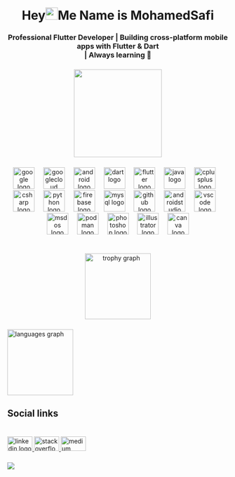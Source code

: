 <h1 align="center">Hey<img src="https://media.giphy.com/media/hvRJCLFzcasrR4ia7z/giphy.gif" width="28">Me Name is MohamedSafi</h1>


</h1>

<h3 align="center">Professional Flutter Developer | Building cross-platform mobile apps with Flutter & Dart<br>| Always learning 🚀</h3>

###

<div align="center">
  <img height="200" src="https://media.giphy.com/media/M9gbBd9nbDrOTu1Mqx/giphy.gif"  />
</div>

###

<div align="center">
  <img src="https://cdn.jsdelivr.net/gh/devicons/devicon/icons/google/google-original.svg" height="49" alt="google logo"  />
  <img width="12" />
  <img src="https://cdn.jsdelivr.net/gh/devicons/devicon/icons/googlecloud/googlecloud-original.svg" height="49" alt="googlecloud logo"  />
  <img width="12" />
  <img src="https://cdn.jsdelivr.net/gh/devicons/devicon/icons/android/android-original.svg" height="49" alt="android logo"  />
  <img width="12" />
  <img src="https://cdn.jsdelivr.net/gh/devicons/devicon/icons/dart/dart-original.svg" height="49" alt="dart logo"  />
  <img width="12" />
  <img src="https://cdn.jsdelivr.net/gh/devicons/devicon/icons/flutter/flutter-original.svg" height="49" alt="flutter logo"  />
  <img width="12" />
  <img src="https://cdn.jsdelivr.net/gh/devicons/devicon/icons/java/java-original.svg" height="49" alt="java logo"  />
  <img width="12" />
  <img src="https://cdn.jsdelivr.net/gh/devicons/devicon/icons/cplusplus/cplusplus-original.svg" height="49" alt="cplusplus logo"  />
  <img width="12" />
  <img src="https://cdn.jsdelivr.net/gh/devicons/devicon/icons/csharp/csharp-original.svg" height="49" alt="csharp logo"  />
  <img width="12" />
  <img src="https://skillicons.dev/icons?i=py" height="49" alt="python logo"  />
  <img width="12" />
  <img src="https://cdn.jsdelivr.net/gh/devicons/devicon/icons/firebase/firebase-plain.svg" height="49" alt="firebase logo"  />
  <img width="12" />
  <img src="https://cdn.jsdelivr.net/gh/devicons/devicon/icons/mysql/mysql-original.svg" height="49" alt="mysql logo"  />
  <img width="12" />
  <img src="https://cdn.jsdelivr.net/gh/devicons/devicon/icons/github/github-original.svg" height="49" alt="github logo"  />
  <img width="12" />
  <img src="https://cdn.jsdelivr.net/gh/devicons/devicon/icons/androidstudio/androidstudio-original.svg" height="49" alt="androidstudio logo"  />
  <img width="12" />
  <img src="https://cdn.jsdelivr.net/gh/devicons/devicon/icons/vscode/vscode-original.svg" height="49" alt="vscode logo"  />
  <img width="12" />
  <img src="https://cdn.jsdelivr.net/gh/devicons/devicon/icons/msdos/msdos-original.svg" height="49" alt="msdos logo"  />
  <img width="12" />
  <img src="https://cdn.jsdelivr.net/gh/devicons/devicon/icons/podman/podman-original.svg" height="49" alt="podman logo"  />
  <img width="12" />
  <img src="https://cdn.jsdelivr.net/gh/devicons/devicon/icons/photoshop/photoshop-plain.svg" height="49" alt="photoshop logo"  />
  <img width="12" />
  <img src="https://cdn.jsdelivr.net/gh/devicons/devicon/icons/illustrator/illustrator-plain.svg" height="49" alt="illustrator logo"  />
  <img width="12" />
  <img src="https://cdn.jsdelivr.net/gh/devicons/devicon/icons/canva/canva-original.svg" height="49" alt="canva logo"  />
</div>

###

<br clear="both">

<div align="center">
  <img src="https://github-profile-trophy.vercel.app?username=MohamedNasrSafi175&theme=dracula&column=9&row=1&margin-w=0&margin-h=0&no-bg=false&no-frame=false&order=4" height="150" alt="trophy graph"  />
</div>

###

<div align="left">
  <img src="https://github-readme-stats.vercel.app/api/top-langs?username=MohamedNasrSafi175&locale=en&hide_title=false&layout=compact&card_width=320&langs_count=5&theme=dracula&hide_border=false&order=2" height="150" alt="languages graph"  />
</div>

###

<h2 align="left">Social links</h2>

###

<br clear="both">

<div align="left">
  <a href="https://www.linkedin.com/in/mohamed-safi-68006a298/" target="_blank">
    <img src="https://raw.githubusercontent.com/maurodesouza/profile-readme-generator/master/src/assets/icons/social/linkedin/default.svg" width="57" height="33" alt="linkedin logo"  />
  </a>
  <a href="https://stackoverflow.com/users/14789161/mohamed-safi" target="_blank">
    <img src="https://raw.githubusercontent.com/maurodesouza/profile-readme-generator/master/src/assets/icons/social/stackoverflow/default.svg" width="57" height="33" alt="stackoverflow logo"  />
  </a>
  <a href="https://medium.com/@m.safi1122" target="_blank">
    <img src="https://raw.githubusercontent.com/maurodesouza/profile-readme-generator/master/src/assets/icons/social/medium/default.svg" width="57" height="33" alt="medium logo"  />
  </a>
</div>

###

<div align="left">
  <img src="https://visitor-badge.laobi.icu/badge?page_id=MohamedNasrSafi175.MohamedNasrSafi175&left_text=PROFILE%20VIEWS"  />
</div>

###
